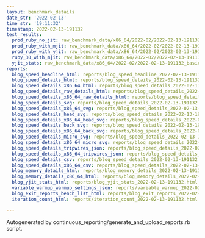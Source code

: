 ```yaml
---
layout: benchmark_details
date_str: '2022-02-13'
time_str: '19:11:32'
timestamp: 2022-02-13-191132
test_results:
  prod_ruby_no_jit: raw_benchmark_data/x86_64/2022-02/2022-02-13-191132_basic_benchmark_prod_ruby_no_jit.json
  prod_ruby_with_mjit: raw_benchmark_data/x86_64/2022-02/2022-02-13-191132_basic_benchmark_prod_ruby_with_mjit.json
  prod_ruby_with_yjit: raw_benchmark_data/x86_64/2022-02/2022-02-13-191132_basic_benchmark_prod_ruby_with_yjit.json
  ruby_30_with_mjit: raw_benchmark_data/x86_64/2022-02/2022-02-13-191132_basic_benchmark_ruby_30_with_mjit.json
  yjit_stats: raw_benchmark_data/x86_64/2022-02/2022-02-13-191132_basic_benchmark_yjit_stats.json
reports:
  blog_speed_headline_html: reports/blog_speed_headline_2022-02-13-191132.html
  blog_speed_details_html: reports/blog_speed_details_2022-02-13-191132.html
  blog_speed_details_x86_64_html: reports/blog_speed_details_2022-02-13-191132.x86_64.html
  blog_speed_details_raw_details_html: reports/blog_speed_details_2022-02-13-191132.raw_details.html
  blog_speed_details_x86_64_raw_details_html: reports/blog_speed_details_2022-02-13-191132.x86_64.raw_details.html
  blog_speed_details_svg: reports/blog_speed_details_2022-02-13-191132.svg
  blog_speed_details_x86_64_svg: reports/blog_speed_details_2022-02-13-191132.x86_64.svg
  blog_speed_details_head_svg: reports/blog_speed_details_2022-02-13-191132.head.svg
  blog_speed_details_x86_64_head_svg: reports/blog_speed_details_2022-02-13-191132.x86_64.head.svg
  blog_speed_details_back_svg: reports/blog_speed_details_2022-02-13-191132.back.svg
  blog_speed_details_x86_64_back_svg: reports/blog_speed_details_2022-02-13-191132.x86_64.back.svg
  blog_speed_details_micro_svg: reports/blog_speed_details_2022-02-13-191132.micro.svg
  blog_speed_details_x86_64_micro_svg: reports/blog_speed_details_2022-02-13-191132.x86_64.micro.svg
  blog_speed_details_tripwires_json: reports/blog_speed_details_2022-02-13-191132.tripwires.json
  blog_speed_details_x86_64_tripwires_json: reports/blog_speed_details_2022-02-13-191132.x86_64.tripwires.json
  blog_speed_details_csv: reports/blog_speed_details_2022-02-13-191132.csv
  blog_speed_details_x86_64_csv: reports/blog_speed_details_2022-02-13-191132.x86_64.csv
  blog_memory_details_html: reports/blog_memory_details_2022-02-13-191132.html
  blog_memory_details_x86_64_html: reports/blog_memory_details_2022-02-13-191132.x86_64.html
  blog_yjit_stats_html: reports/blog_yjit_stats_2022-02-13-191132.html
  variable_warmup_warmup_settings_json: reports/variable_warmup_2022-02-13-191132.warmup_settings.json
  blog_exit_reports_bench_list_html: reports/blog_exit_reports_2022-02-13-191132.bench_list.html
  iteration_count_html: reports/iteration_count_2022-02-13-191132.html

---
```

Autogenerated by continuous_reporting/generate_and_upload_reports.rb script.
